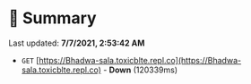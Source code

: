 # 📖 Summary
Last updated: **7/7/2021, 2:53:42 AM**

- `GET` [https://Bhadwa-sala.toxicblte.repl.co](https://Bhadwa-sala.toxicblte.repl.co) - **Down** (120339ms)
